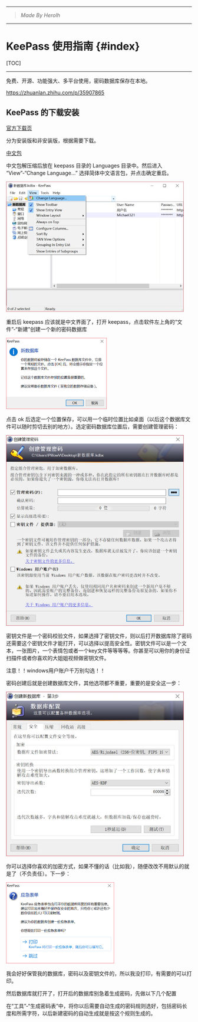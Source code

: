 ----------------------------------------------
> *Made By Herolh*
----------------------------------------------

# KeePass 使用指南 {#index}

[TOC]











--------------------------------------------

免费、开源、功能强大、多平台使用，密码数据库保存在本地。

https://zhuanlan.zhihu.com/p/35907865



## KeePass 的下载安装

[官方下载页](https://link.zhihu.com/?target=https%3A//keepass.info/download.html)

分为安装版和非安装版，根据需要下载。

[中文包](https://link.zhihu.com/?target=https%3A//downloads.sourceforge.net/keepass/KeePass-2.38-Chinese_Simplified.zip)

中文包解压缩后放在 keepass 目录的 Languages 目录中。然后进入 “View”-“Change Language...” 选择简体中文语言包，并点击确定重启。

<img src=".assets/v2-66516bff245f21dac28888bdec100c21_720w.jpg" alt="img" style="zoom: 67%;" />

重启后 keepass 应该就是中文界面了，打开 keepass，点击软件左上角的“文件”-“新建”创建一个新的密码数据库

<img src=".assets/v2-6ac371edefd983cacee7b24fd569e4f3_r.jpg" alt="preview" style="zoom:50%;" />



点击 ok 后选定一个位置保存，可以用一个临时位置比如桌面（以后这个数据库文件可以随时剪切去别的地方）。选定密码数据库位置后，需要创建管理密码：

<img src=".assets/v2-9e60a2770e2ffd9c1c5ed6fa78658f0f_720w.jpg" alt="img" style="zoom:67%;" />



密钥文件是一个密码校验文件，如果选择了密钥文件，则以后打开数据库除了密码还需要这个密钥文件才能打开，可以选择以提高安全性。密钥文件可以是一个文本，一张图片，一个表情包或者一个key文件等等等等。你甚至可以用你的身份证扫描件或者你喜欢的大姐姐视频做密钥文件。

注意！！windows用户账户千万别勾选！！

密码创建后就是创建数据库文件，其他选项都不重要，重要的是安全这一步：

<img src=".assets/v2-de8d150e625f20f1bb168d586fbb7ae2_720w.jpg" alt="img" style="zoom:67%;" />

你可以选择你喜欢的加密方式，如果不懂的话（比如我），随便改改不用默认的就是了（不负责任）。下一步：

<img src=".assets/v2-5d9a8d3ed24f3a120ba0b9f710e966ff_720w.jpg" alt="img" style="zoom:50%;" />

我会好好保管我的数据库，密码以及密钥文件的，所以我没打印，有需要的可以打印。

然后数据库就打开了，打开后的数据库别急着生成密码，先做以下几个配置

在“工具”-“生成密码表”中，将你以后需要自动生成的密码规则选好，包括密码长度和所需字符，以后新建密码的自动生成就是按这个规则生成的。

